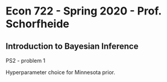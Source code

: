 # Econ 722 - Spring 2020 - Prof. Schorfheide

## Introduction to Bayesian Inference

PS2 - problem 1

Hyperparameter choice for Minnesota prior.